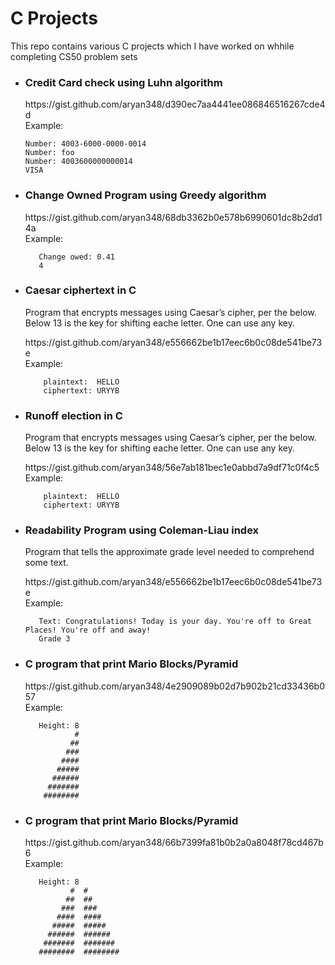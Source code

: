 # C Projects
This repo contains various C projects which I have worked on whhile completing CS50 problem sets

* <h3><b>Credit Card check using Luhn algorithm <br/></b></h3>
  https://gist.github.com/aryan348/d390ec7aa4441ee086846516267cde4d <br/>
  Example: <br/>
  
   ```$ ./credit 
   Number: 4003-6000-0000-0014 
   Number: foo 
   Number: 4003600000000014
   VISA 
   ```
   
 * <h3><b>Change Owned Program using Greedy algorithm <br/></b></h3>
    https://gist.github.com/aryan348/68db3362b0e578b6990601dc8b2dd14a <br/>
    Example: <br/>
  
   ```$ ./cash
      Change owed: 0.41
      4
   ```

  * <h3><b>Caesar ciphertext in C <br/></b></h3>
    <p> Program that encrypts messages using Caesar’s cipher, per the below. Below 13 is the key for shifting eache letter. One can use any key. </p>
    https://gist.github.com/aryan348/e556662be1b17eec6b0c08de541be73e <br/>
    Example:
  
    ```$ ./caesar 13
        plaintext:  HELLO
        ciphertext: URYYB
     ``` 

  * <h3><b>Runoff election in C <br/></b></h3>
    <p> Program that encrypts messages using Caesar’s cipher, per the below. Below 13 is the key for shifting eache letter. One can use any key. </p>
    https://gist.github.com/aryan348/56e7ab181bec1e0abbd7a9df71c0f4c5 <br/>
    Example:
  
    ```$ ./caesar 13
        plaintext:  HELLO
        ciphertext: URYYB
     ``` 
     
 * <h3><b>Readability Program using Coleman-Liau index <br/></b></h3>
    <p> Program that tells the approximate grade level needed to comprehend some text.</p>
    https://gist.github.com/aryan348/e556662be1b17eec6b0c08de541be73e <br/>
    Example: <br/>
  
   ```$ ./readability
      Text: Congratulations! Today is your day. You're off to Great Places! You're off and away!
      Grade 3
   ``` 

* <h3><b>C program that print Mario Blocks/Pyramid <br/></b></h3>
  https://gist.github.com/aryan348/4e2909089b02d7b902b21cd33436b057 <br/>
  Example: <br/>
  
   ```$ ./mario
      Height: 8
              #
             ##
            ###
           ####
          #####
         ######
        #######
       ########
   ```


* <h3><b>C program that print Mario Blocks/Pyramid <br/></b></h3>
  https://gist.github.com/aryan348/66b7399fa81b0b2a0a8048f78cd467b6 <br/>
  Example: <br/>
  
   ```$ ./mario
      Height: 8
             #  #
            ##  ##
           ###  ###
          ####  ####
         #####  #####
        ######  ######
       #######  #######
      ########  ########
   ```
   
   
